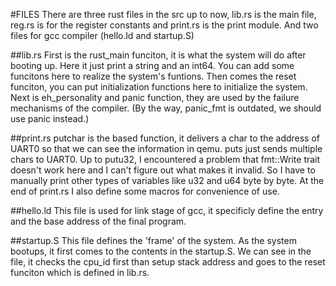 #FILES
There are three rust files in the src up to now, lib.rs is the main file, reg.rs is for the register constants and print.rs is the print module. And two files for gcc compiler (hello.ld and startup.S)

##lib.rs
First is the rust_main funciton, it is what the system will do after booting up. Here it just print a string and an int64. You can add some funcitons here to realize the system's funtions. Then comes the reset funciton, you can put initialization functions here to initialize the system. Next is eh_personality and panic function, they are used by the failure mechanisms of the compiler. (By the way, panic_fmt is outdated, we should use panic instead.)

##print.rs
putchar is the based function, it delivers a char to the address of UART0 so that we can see the information in qemu. puts just sends multiple chars to UART0. Up to putu32, I encountered a problem that fmt::Write trait doesn't work here and I can't figure out what makes it invalid. So I have to manually print other types of variables like u32 and u64 byte by byte. At the end of print.rs I also define some macros for convenience of use.

##hello.ld
This file is used for link stage of gcc, it specificly define the entry and the base address of the final program.

##startup.S This file defines the 'frame' of the system. As the system bootups, it first comes to the contents in the startup.S. We can see in the file, it checks the cpu_id first than setup stack address and goes to the reset funciton which is defined in lib.rs.